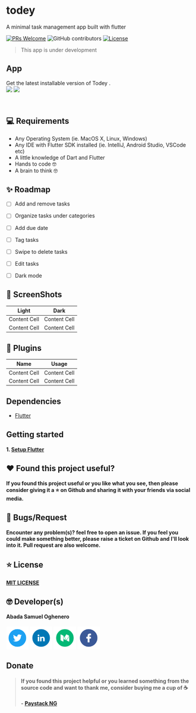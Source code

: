 # todey

A minimal task management app built with flutter

[![PRs Welcome](https://img.shields.io/badge/PRs-welcome-success.svg?style=flat-square)](https://github.com/Mastersam07/ncovid/pulls)
![GitHub contributors](https://img.shields.io/github/contributors/mastersam07/todey?color=success&style=flat-square)
[![License](https://img.shields.io/badge/license-MIT-success.svg?style=flat-square)](https://github.com/Mastersam07/todey/blob/master/LICENSE)

>
> This app is under development
>


## App
Get the latest installable version of Todey .
<br> 
<a href="#"><img src="https://www.designpieces.com/wp-content/uploads/2016/02/google-play-badge-300x89.png" width="250"></a>
<a href="#"><img src="https://www.designpieces.com/wp-content/uploads/2016/02/download-on-the-app-store.png" width="250"></a>

<br>

## 💻 Requirements
* Any Operating System (ie. MacOS X, Linux, Windows)
* Any IDE with Flutter SDK installed (ie. IntelliJ, Android Studio, VSCode etc)
* A little knowledge of Dart and Flutter
* Hands to code 🤓
* A brain to think 🤓

## ✨ Roadmap
- [ ] Add and remove tasks
- [ ] Organize tasks under categories
- [ ] Add due date
- [ ] Tag tasks
- [ ] Swipe to delete tasks
- [ ] Edit tasks
- [ ] Dark mode


## 📸 ScreenShots

| Light  | Dark |
| ------------- | ------------- |
| Content Cell  | Content Cell  |
| Content Cell  | Content Cell  |


## 🔌 Plugins

| Name  | Usage |
| ------------- | ------------- |
| Content Cell  | Content Cell  |
| Content Cell  | Content Cell  |


## Dependencies
* [Flutter](https://flutter.dev/)

## Getting started

#### 1. [Setup Flutter](https://flutter.dev/docs/get-started/install)


## :heart: Found this project useful?
#### If you found this project useful or you like what you see, then please consider giving it a :star: on Github and sharing it with your friends via social media.

## 🐛 Bugs/Request
#### Encounter any problem(s)? feel free to open an issue. If you feel you could make something better, please raise a ticket on Github and I'll look into it. Pull request are also welcome.

## ⭐️ License
#### <a href="https://github.com/Mastersam07/todey/blob/master/LICENSE">MIT LICENSE</a>

## 🤓 Developer(s)
#### **Abada Samuel Oghenero**
<a href="https://twitter.com/mastersam_"><img src="https://github.com/aritraroy/social-icons/blob/master/twitter-icon.png?raw=true" width="60"></a>
<a href="https://linkedin.com/in/abada-samuel/"><img src="https://github.com/aritraroy/social-icons/blob/master/linkedin-icon.png?raw=true" width="60"></a>
<a href="https://medium.com/@sammytech"><img src="https://github.com/aritraroy/social-icons/blob/master/medium-icon.png?raw=true" width="60"></a>
<a href="https://facebook.com/abada.samueloghenero"><img src="https://github.com/aritraroy/social-icons/blob/master/facebook-icon.png?raw=true" width="60"></a>

## Donate

> #### If you found this project helpful or you learned something from the source code and want to thank me, consider buying me a cup of :coffee:
>
> #### - [Paystack NG](https://paystack.com/pay/mastersam)